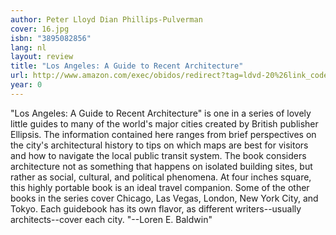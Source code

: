 ```yaml
---
author: Peter Lloyd Dian Phillips-Pulverman
cover: 16.jpg
isbn: "3895082856"
lang: nl
layout: review
title: "Los Angeles: A Guide to Recent Architecture"
url: http://www.amazon.com/exec/obidos/redirect?tag=ldvd-20%26link_code=xm2%26camp=2025%26creative=165953%26path=http://www.amazon.com/gp/redirect.html%253fASIN=3895082856%2526tag=ldvd-20%2526lcode=xm2%2526cID=2025%2526ccmID=165953%2526location=/o/ASIN/3895082856%25253FSubscriptionId=0VJDVJ14KM0P0VXDCQ82
year: 0
---
```


"Los Angeles: A Guide to Recent Architecture" is one in a series of lovely little guides to many of the world's major cities created by British publisher Ellipsis. The information contained here ranges from brief perspectives on the city's architectural history to tips on which maps are best for visitors and how to navigate the local public transit system. The book considers architecture not as something that happens on isolated building sites, but rather as social, cultural, and political phenomena. At four inches square, this highly portable book is an ideal travel companion.
Some of the other books in the series cover Chicago, Las Vegas, London, New York City, and Tokyo. Each guidebook has its own flavor, as different writers--usually architects--cover each city. "--Loren E. Baldwin"
